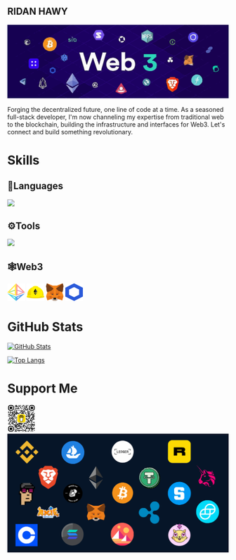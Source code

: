 ## RIDAN HAWY

<img src="./assets/background2.svg" width="100%" height="50%"/>


Forging the decentralized future, one line of code at a time. As a seasoned full-stack developer, I'm now channeling my expertise from traditional web to the blockchain, building the infrastructure and interfaces for Web3. Let's connect and build something revolutionary.

# Skills

## 🧠Languages 
<p align="left">
  <img src="https://skillicons.dev/icons?i=js,ts,python,solidity" />
</p>

## ⚙️Tools
<p align="left">
  <img src="https://skillicons.dev/icons?i=react,nextjs,vite,npm,webpack,docker" />
</p>

## 🕸️Web3
<p align="left">
  <img src="assets/logos/ethereum.svg" alt="Ethereum" width="40" height="40"/>
  <img src="assets/logos/hardhat.svg" alt="Hardhat" width="40" height="40"/>
  <img src="assets/logos/metamask.svg" alt="MetaMask" width="40" height="40"/>
  <img src="assets/logos/chainlink.svg" alt="MetaMask" width="40" height="40"/>
</p>

# GitHub Stats


[![GitHub Stats](https://github-readme-stats-git-master-ridan-hawys-projects.vercel.app/api?username=Hawy08&show_icons=true&theme=holi&hide_title=True&rank_icon=github&include_all_commits=true&hide=issues)](https://github.com/Hawy08/github-readme-stats)

[![Top Langs](https://github-readme-stats-git-master-ridan-hawys-projects.vercel.app/api/top-langs/?username=Hawy08&layout=donut&theme=holi&hide_title=True)](https://github.com/anuraghazra/github-readme-stats)


# Support Me

<img src="./assets/buymecoffe.svg" width="64" height="64"/>
<img src="./assets/background3.svg" width="100%" height="50%"/>
